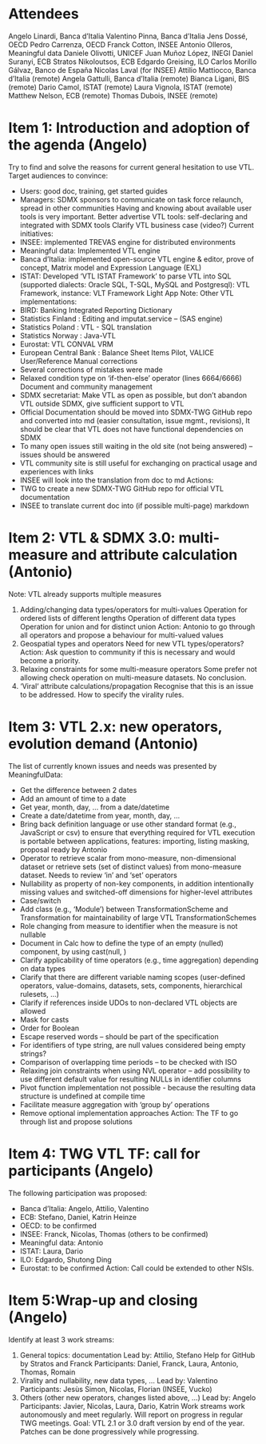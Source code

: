 # Attendees

Angelo Linardi, Banca d’Italia
Valentino Pinna, Banca d’Italia
Jens Dossé, OECD
Pedro Carrenza, OECD
Franck Cotton, INSEE
Antonio Olleros, Meaningful data
Daniele Olivotti, UNICEF
Juan Muñoz López, INEGI
Daniel Suranyi, ECB
Stratos Nikoloutsos, ECB
Edgardo Greising, ILO
Carlos Morillo Gálvaz, Banco de España
Nicolas Laval (for INSEE)
Attilio Mattiocco, Banca d’Italia (remote)
Angela Gattulli, Banca d’Italia (remote)
Bianca Ligani, BIS (remote)
Dario Camol, ISTAT (remote)
Laura Vignola, ISTAT (remote)
Matthew Nelson, ECB (remote)
Thomas Dubois, INSEE (remote)

# Item 1: Introduction and adoption of the agenda (Angelo)

Try to find and solve the reasons for current general hesitation to use VTL. Target audiences to convince: 
-	Users: good doc, training, get started guides
-	Managers: SDMX sponsors to communicate on task force relaunch, spread in other communities 
Having and knowing about available user tools is very important. Better advertise VTL tools: self-declaring and integrated with SDMX tools
Clarify VTL business case (video?)
Current initiatives:
-	INSEE: implemented TREVAS engine for distributed environments 
-	Meaningful data: Implemented VTL engine 
-	Banca d’Italia: implemented open-source VTL engine & editor, prove of concept, Matrix model and Expression Language (EXL)
-	ISTAT: Developed ‘VTL ISTAT Framework’ to parse VTL into SQL (supported dialects: Oracle SQL, T-SQL, MySQL and Postgresql): VTL Framework, instance: VLT Framework Light App
Note: Other VTL implementations: 
-	BIRD: Banking Integrated Reporting Dictionary 
-	Statistics Finland : Editing and imputat.service – (SAS engine)
-	Statistics Poland : VTL - SQL translation
-	Statistics Norway : Java-VTL
-	Eurostat: VTL CONVAL VRM
-	European Central Bank : Balance Sheet Items Pilot, VALICE
User/Reference Manual corrections
-	Several corrections of mistakes were made
-	Relaxed condition type on ‘if-then-else’ operator (lines 6664/6666)
Document and community management
-	SDMX secretariat: Make VTL as open as possible, but don’t abandon VTL outside SDMX, give sufficient support to VTL
-	Official Documentation should be moved into SDMX-TWG GitHub repo and converted into md (easier consultation, issue mgmt., revisions), It should be clear that VTL does not have functional dependencies on SDMX
-	To many open issues still waiting in the old site (not being answered) – issues should be answered
-	VTL community site is still useful for exchanging on practical usage and experiences with links
-	INSEE will look into the translation from doc to md
Actions: 
-	TWG to create a new SDMX-TWG GitHub repo for official VTL documentation
-	INSEE to translate current doc into (if possible multi-page) markdown

# Item 2: VTL & SDMX 3.0: multi-measure and attribute calculation (Antonio)

Note: VTL already supports multiple measures
1)	Adding/changing data types/operators for multi-values
Operation for ordered lists of different lengths
Operation of different data types
Operation for union and for distinct union
Action: Antonio to go through all operators and propose a behaviour for multi-valued values
2)	Geospatial types and operators
Need for new VTL types/operators? 
Action: Ask question to community if this is necessary and would become a priority.
3)	Relaxing constraints for some multi-measure operators
Some prefer not allowing check operation on multi-measure datasets. No conclusion.
4)	‘Viral‘ attribute calculations/propagation
Recognise that this is an issue to be addressed.
How to specify the virality rules.

# Item 3: VTL 2.x: new operators, evolution demand (Antonio)

The list of currently known issues and needs was presented by MeaningfulData:
-	Get the difference between 2 dates
-	Add an amount of time to a date
-	Get year, month, day, … from a date/datetime
-	Create a date/datetime from year, month, day, …
-	Bring back definition language or use other standard format (e.g., JavaScript or csv) to ensure that everything required for VTL execution is portable between applications, features: importing, listing masking, proposal ready by Antonio
-	Operator to retrieve scalar from mono-measure, non-dimensional dataset or retrieve sets (set of distinct values) from mono-measure dataset. Needs to review ‘in’ and ‘set’ operators
-	Nullability as property of non-key components, in addition intentionally missing values and switched-off dimensions for higher-level attributes 
-	Case/switch
-	Add class (e.g., ‘Module’) between TransformationScheme and Transformation for maintainability of large VTL TransformationSchemes
-	Role changing from measure to identifier when the measure is not nullable
-	Document in Calc how to define the type of an empty (nulled) component, by using cast(null, <type>)
-	Clarify applicability of time operators (e.g., time aggregation) depending on data types
-	Clarify that there are different variable naming scopes (user-defined operators, value-domains, datasets, sets, components, hierarchical rulesets,  …)
-	Clarify if references inside UDOs to non-declared VTL objects are allowed
-	Mask for casts
-	Order for Boolean
-	Escape reserved words – should be part of the specification
-	For identifiers of type string, are null values considered being empty strings? 
-	Comparison of overlapping time periods – to be checked with ISO
-	Relaxing join constraints when using NVL operator – add possibility to use different default value for resulting NULLs in identifier columns
-	Pivot function implementation not possible - because the resulting data structure is undefined at compile time
-	Facilitate measure aggregation with ‘group by’ operations
-	Remove optional implementation approaches
Action: The TF to go through list and propose solutions

# Item 4: TWG VTL TF: call for participants (Angelo)

The following participation was proposed:
-	Banca d’Italia: Angelo, Attilio, Valentino
-	ECB: Stefano, Daniel, Katrin Heinze
-	OECD: to be confirmed
-	INSEE: Franck, Nicolas, Thomas (others to be confirmed)
-	Meaningful data: Antonio
-	ISTAT: Laura, Dario
-	ILO: Edgardo, Shutong Ding
-	Eurostat: to be confirmed
Action: Call could be extended to other NSIs.

# Item 5:Wrap-up and closing (Angelo)

Identify at least 3 work streams:
1)	General topics: documentation
	Lead by: Attilio, Stefano
	Help for GitHub by Stratos and Franck
	Participants: Daniel, Franck, Laura, Antonio, Thomas, Romain
2)	Virality and nullability, new data types, …
	Lead by: Valentino
	Participants: Jesùs Simon, Nicolas, Florian (INSEE, Vucko) 
3)	Others (other new operators, changes listed above, …)
	Lead by: Angelo
	Participants: Javier, Nicolas, Laura, Dario, Katrin
Work streams work autonomously and meet regularly. Will report on progress in regular TWG meetings.
Goal: VTL 2.1 or 3.0 draft version by end of the year. Patches can be done progressively while progressing.

